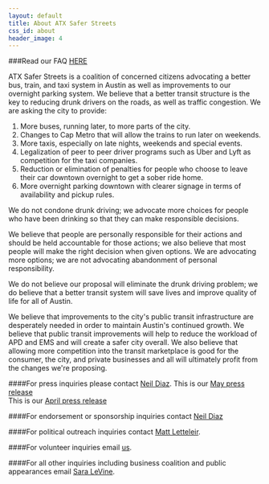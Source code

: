```yaml
---
layout: default
title: About ATX Safer Streets
css_id: about
header_image: 4
---
```


###Read our FAQ [HERE](faq.html "FAQ")
   
ATX Safer Streets is a coalition of concerned citizens advocating a better bus, train, and taxi system in Austin as well as improvements to our overnight parking system. We believe that a better transit structure is the key to reducing drunk drivers on the roads, as well as traffic congestion. We are asking the city to provide:

1. More buses, running later, to more parts of the city.
2. Changes to Cap Metro that will allow the trains to run later on weekends.
3. More taxis, especially on late nights, weekends and special events.
4. Legalization of peer to peer driver programs such as Uber and Lyft as competition for the taxi companies.
5. Reduction or elimination of penalties for people who choose to leave their car downtown overnight to get a sober ride home.
6. More overnight parking downtown with clearer signage in terms of availability and pickup rules.

We do not condone drunk driving; we advocate more choices for people who have been drinking so that they can make responsible decisions.

We believe that people are personally responsible for their actions and should be held accountable for those actions; we also believe that most people will make the right decision when given options. We are advocating more options; we are not advocating abandonment of personal responsibility.

We do not believe our proposal will eliminate the drunk driving problem; we do believe that a better transit system will save lives and improve quality of life for all of Austin.

We believe that improvements to the city's public transit infrastructure are desperately needed in order to maintain Austin's continued growth.  We believe that public transit improvements will help to reduce the workload of APD and EMS and will create a safer city overall.  We also believe that allowing more competition into the transit marketplace is good for the consumer, the city, and private businesses and all will ultimately profit from the changes we're proposing.

####For press inquiries please contact [Neil Diaz](mailto:press@atxsaferstreets.org "press inquiries"). 
This is our [May press release](/pdf/pressrelease52014.pdf "Press Release")      
This is our [April press release](/pdf/pressrelease.pdf "Press Release")    

####For endorsement or sponsorship inquiries contact [Neil Diaz](mailto:neil@atxsaferstreets.org "sponsorship inquiries")

####For political outreach inquiries contact [Matt Letteleir](mailto:matt@atxsaferstreets.org "political outreach inquiries").  

####For volunteer inquiries email [us](mailto:volunteer@atxsaferstreets.org "volunteer email").  

####For all other inquiries including business coalition and public appearances email [Sara LeVine](mailto:sara@atxsaferstreets.org "email Sara LeVine").  
